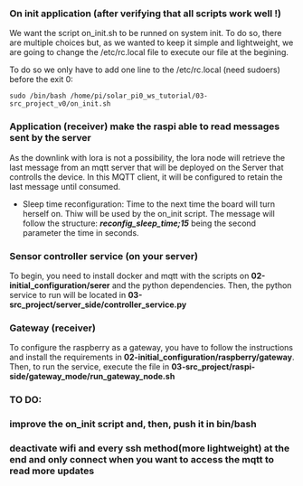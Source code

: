 ### On init application (after verifying that all scripts work well !)
We want the script on_init.sh to be runned on system init. To do so, there are multiple choices but, as we wanted to keep it simple and lightweight, we are going to change the /etc/rc.local file to execute our file at the begining. 

To do so we only have to add one line to the /etc/rc.local (need sudoers) before the exit 0:

```
sudo /bin/bash /home/pi/solar_pi0_ws_tutorial/03-src_project_v0/on_init.sh
```

### Application (receiver) make the raspi able to read messages sent by the server
As the downlink with lora is not a possibility, the lora node will retrieve the last message from an mqtt server that will be deployed on the Server that controlls the device. In this MQTT client, it will be configured to retain the last message until consumed.

- Sleep time reconfiguration: Time to the next time the board will turn herself on. Thiw will be used by the on_init script. The message will follow the structure: ***reconfig_sleep_time;15*** being the second parameter the time in seconds.

### Sensor controller service (on your server)
To begin, you need to install docker and mqtt with the scripts on **02-initial_configuration/serer** and the python dependencies. Then, the python service to run will be located in **03-src_project/server_side/controller_service.py**

### Gateway (receiver) 
To configure the raspberry as a gateway, you have to follow the instructions and install the requirements in **02-initial_configuration/raspberry/gateway**. Then, to run the service, execute the file in **03-src_project/raspi-side/gateway_mode/run_gateway_node.sh** 

### TO DO:
### improve the on_init script and, then, push it in bin/bash
### deactivate wifi and every ssh method(more lightweight) at the end and only connect when you want to access the mqtt to read more updates
